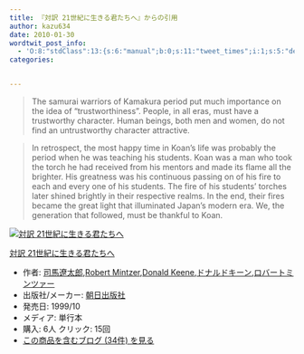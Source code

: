 ```yaml
---
title: 『対訳 21世紀に生きる君たちへ』からの引用
author: kazu634
date: 2010-01-30
wordtwit_post_info:
  - 'O:8:"stdClass":13:{s:6:"manual";b:0;s:11:"tweet_times";i:1;s:5:"delay";i:0;s:7:"enabled";i:1;s:10:"separation";s:2:"60";s:7:"version";s:3:"3.7";s:14:"tweet_template";b:0;s:6:"status";i:2;s:6:"result";a:0:{}s:13:"tweet_counter";i:2;s:13:"tweet_log_ids";a:1:{i:0;i:5083;}s:9:"hash_tags";a:0:{}s:8:"accounts";a:1:{i:0;s:7:"kazu634";}}'
categories:


---
```

<div class="section">
<blockquote>
<p>
      The samurai warriors of Kamakura period put much importance on the idea of &#8220;trustworthiness&#8221;. People, in all eras, must have a trustworthy character. Human beings, both men and women, do not find an untrustworthy character attractive.
</p>
</blockquote>
  
<blockquote>
<p>
      In retrospect, the most happy time in Koan&#8217;s life was probably the period when he was teaching his students. Koan was a man who took the torch he had received from his mentors and made its flame all the brighter. His greatness was his continuous passing on of his fire to each and every one of his students. The fire of his students&#8217; torches later shined brightly in their respective realms. In the end, their fires became the great light that illuminated Japan&#8217;s modern era. We, the generation that followed, must be thankful to Koan.
</p>
</blockquote>
  
<div class="hatena-asin-detail">
<a href="http://www.amazon.co.jp/dp/4255990522/?tag=hatena_st1-22&ascsubtag=d-7ibv" onclick="__gaTracker('send', 'event', 'outbound-article', 'http://www.amazon.co.jp/dp/4255990522/?tag=hatena_st1-22&ascsubtag=d-7ibv', '');"><img src="https://images-na.ssl-images-amazon.com/images/I/51WA8HPRTVL._SL160_.jpg" class="hatena-asin-detail-image" alt="対訳 21世紀に生きる君たちへ" title="対訳 21世紀に生きる君たちへ" /></a></p> 
    
<div class="hatena-asin-detail-info">
<p class="hatena-asin-detail-title">
<a href="http://www.amazon.co.jp/dp/4255990522/?tag=hatena_st1-22&ascsubtag=d-7ibv" onclick="__gaTracker('send', 'event', 'outbound-article', 'http://www.amazon.co.jp/dp/4255990522/?tag=hatena_st1-22&ascsubtag=d-7ibv', '対訳 21世紀に生きる君たちへ');">対訳 21世紀に生きる君たちへ</a>
</p>
      
<ul>
<li>
<span class="hatena-asin-detail-label">作者:</span> <a href="http://d.hatena.ne.jp/keyword/%BB%CA%C7%CF%CE%CB%C2%C0%CF%BA" onclick="__gaTracker('send', 'event', 'outbound-article', 'http://d.hatena.ne.jp/keyword/%BB%CA%C7%CF%CE%CB%C2%C0%CF%BA', '司馬遼太郎');" class="keyword">司馬遼太郎</a>,<a href="http://d.hatena.ne.jp/keyword/Robert%20Mintzer" onclick="__gaTracker('send', 'event', 'outbound-article', 'http://d.hatena.ne.jp/keyword/Robert%20Mintzer', 'Robert Mintzer');" class="keyword">Robert Mintzer</a>,<a href="http://d.hatena.ne.jp/keyword/Donald%20Keene" onclick="__gaTracker('send', 'event', 'outbound-article', 'http://d.hatena.ne.jp/keyword/Donald%20Keene', 'Donald Keene');" class="keyword">Donald Keene</a>,<a href="http://d.hatena.ne.jp/keyword/%A5%C9%A5%CA%A5%EB%A5%C9%A5%AD%A1%BC%A5%F3" onclick="__gaTracker('send', 'event', 'outbound-article', 'http://d.hatena.ne.jp/keyword/%A5%C9%A5%CA%A5%EB%A5%C9%A5%AD%A1%BC%A5%F3', 'ドナルドキーン');" class="keyword">ドナルドキーン</a>,<a href="http://d.hatena.ne.jp/keyword/%A5%ED%A5%D0%A1%BC%A5%C8%A5%DF%A5%F3%A5%C4%A5%A1%A1%BC" onclick="__gaTracker('send', 'event', 'outbound-article', 'http://d.hatena.ne.jp/keyword/%A5%ED%A5%D0%A1%BC%A5%C8%A5%DF%A5%F3%A5%C4%A5%A1%A1%BC', 'ロバートミンツァー');" class="keyword">ロバートミンツァー</a>
</li>
<li>
<span class="hatena-asin-detail-label">出版社/メーカー:</span> <a href="http://d.hatena.ne.jp/keyword/%C4%AB%C6%FC%BD%D0%C8%C7%BC%D2" onclick="__gaTracker('send', 'event', 'outbound-article', 'http://d.hatena.ne.jp/keyword/%C4%AB%C6%FC%BD%D0%C8%C7%BC%D2', '朝日出版社');" class="keyword">朝日出版社</a>
</li>
<li>
<span class="hatena-asin-detail-label">発売日:</span> 1999/10
</li>
<li>
<span class="hatena-asin-detail-label">メディア:</span> 単行本
</li>
<li>
<span class="hatena-asin-detail-label">購入</span>: 6人 <span class="hatena-asin-detail-label">クリック</span>: 15回
</li>
<li>
<a href="http://d.hatena.ne.jp/asin/4255990522" onclick="__gaTracker('send', 'event', 'outbound-article', 'http://d.hatena.ne.jp/asin/4255990522', 'この商品を含むブログ (34件) を見る');" target="_blank">この商品を含むブログ (34件) を見る</a>
</li>
</ul>
</div>
    
<div class="hatena-asin-detail-foot">
</div>
</div>
</div>
